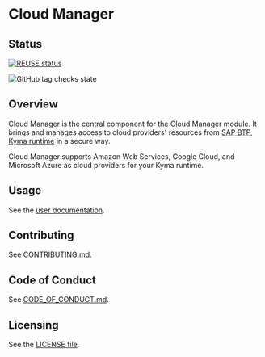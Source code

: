 # Cloud Manager

## Status

[![REUSE status](https://api.reuse.software/badge/github.com/kyma-project/cloud-manager)](https://api.reuse.software/info/github.com/kyma-project/cloud-manager)

![GitHub tag checks state](https://img.shields.io/github/checks-status/kyma-project/cloud-manager/main?label=cloud-manager&link=https%3A%2F%2Fgithub.com%2Fkyma-project%2Fcloud-manager%2Fcommits%2Fmain)

## Overview

Cloud Manager is the central component for the Cloud Manager module. It brings and manages access to cloud providers' resources from [SAP BTP, Kyma runtime](https://help.sap.com/docs/btp/sap-business-technology-platform/kyma-environment?version=Cloud) in a secure way.

Cloud Manager supports Amazon Web Services, Google Cloud, and Microsoft Azure as cloud providers for your Kyma runtime.

## Usage

See the [user documentation](docs/user/README.md).

## Contributing
<!--- mandatory section - do not change this! --->

See [CONTRIBUTING.md](CONTRIBUTING.md).

## Code of Conduct
<!--- mandatory section - do not change this! --->

See [CODE_OF_CONDUCT.md](CODE_OF_CONDUCT.md).

## Licensing
<!--- mandatory section - do not change this! --->

See the [LICENSE file](./LICENSE).
